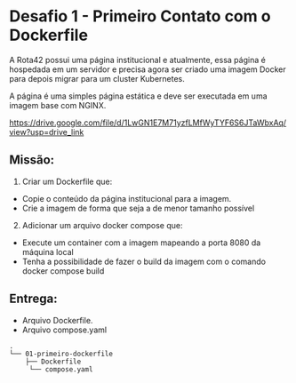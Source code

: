 # Desafio 1 - Primeiro Contato com o Dockerfile

A Rota42 possui uma página institucional e atualmente, essa página é hospedada em um servidor e precisa agora ser criado uma imagem Docker para depois migrar para um cluster Kubernetes.

A página é uma simples página estática e deve ser executada em uma imagem base com NGINX.

https://drive.google.com/file/d/1LwGN1E7M71yzfLMfWyTYF6S6JTaWbxAq/view?usp=drive_link

## Missão:

1. Criar um Dockerfile que:
- Copie o conteúdo da página institucional para a imagem.
- Crie a imagem de forma que seja a de menor tamanho possível
2. Adicionar um arquivo docker compose que:
- Execute um container com a imagem mapeando a porta 8080 da máquina local
- Tenha a possibilidade de fazer o build da imagem com o comando docker compose build

## Entrega:

- Arquivo Dockerfile.
- Arquivo compose.yaml

```text
.
└── 01-primeiro-dockerfile
    ├── Dockerfile
     └── compose.yaml
```
